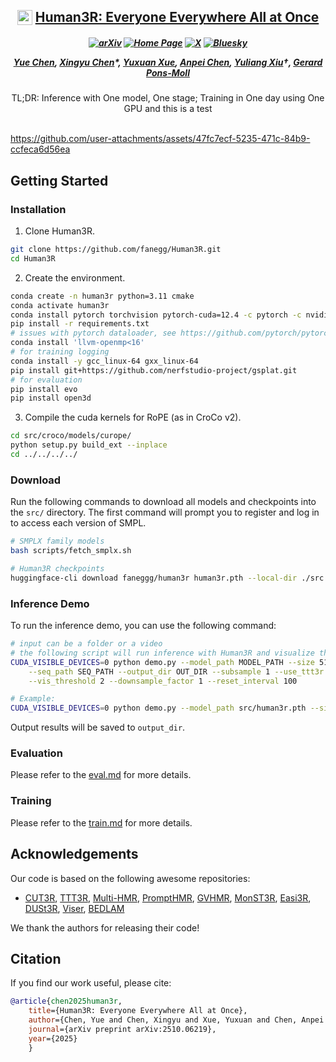 <h2 align="center">
  <img src="https://github.com/user-attachments/assets/11fde037-40f6-4406-aa31-b35ae7f2d381" height="24" style="vertical-align: bottom; margin-right: 0px;" />
  <a href="https://fanegg.github.io/Human3R">Human3R: Everyone Everywhere All at Once</a>
</h2>

<h5 align="center">

[![arXiv](https://img.shields.io/badge/Arxiv-2510.06219-b31b1b.svg?logo=arXiv)](https://arxiv.org/abs/2510.06219) 
[![Home Page](https://img.shields.io/badge/Project-Website-C27185.svg)](https://fanegg.github.io/Human3R) 
[![X](https://img.shields.io/badge/@Yue%20Chen-black?logo=X)](https://twitter.com/faneggchen)  [![Bluesky](https://img.shields.io/badge/@Yue%20Chen-white?logo=Bluesky)](https://bsky.app/profile/fanegg.bsky.social)


[Yue Chen](https://fanegg.github.io/),
[Xingyu Chen](https://rover-xingyu.github.io/)*,
[Yuxuan Xue](https://yuxuan-xue.com/),
[Anpei Chen](https://apchenstu.github.io/),
[Yuliang Xiu](https://xiuyuliang.cn/)†,
[Gerard Pons-Moll](https://virtualhumans.mpi-inf.mpg.de/)
</h5>

<div align="center">
TL;DR: Inference with One model, One stage; Training in One day using One GPU and this is a test
</div>
<br>

https://github.com/user-attachments/assets/47fc7ecf-5235-471c-84b9-ccfeca6d56ea

## Getting Started

### Installation

1. Clone Human3R.
```bash
git clone https://github.com/fanegg/Human3R.git
cd Human3R
```

2. Create the environment.
```bash
conda create -n human3r python=3.11 cmake
conda activate human3r
conda install pytorch torchvision pytorch-cuda=12.4 -c pytorch -c nvidia  # use the correct version of cuda for your system
pip install -r requirements.txt
# issues with pytorch dataloader, see https://github.com/pytorch/pytorch/issues/99625
conda install 'llvm-openmp<16'
# for training logging
conda install -y gcc_linux-64 gxx_linux-64
pip install git+https://github.com/nerfstudio-project/gsplat.git
# for evaluation
pip install evo
pip install open3d
```

3. Compile the cuda kernels for RoPE (as in CroCo v2).
```bash
cd src/croco/models/curope/
python setup.py build_ext --inplace
cd ../../../../
```

### Download
Run the following commands to download all models and checkpoints into the `src/` directory. The first command will prompt you to register and log in to access each version of SMPL.
```Bash
# SMPLX family models
bash scripts/fetch_smplx.sh

# Human3R checkpoints
huggingface-cli download faneggg/human3r human3r.pth --local-dir ./src
```

### Inference Demo

To run the inference demo, you can use the following command:
```bash
# input can be a folder or a video
# the following script will run inference with Human3R and visualize the output with viser on port 8080
CUDA_VISIBLE_DEVICES=0 python demo.py --model_path MODEL_PATH --size 512 \
    --seq_path SEQ_PATH --output_dir OUT_DIR --subsample 1 --use_ttt3r \
    --vis_threshold 2 --downsample_factor 1 --reset_interval 100

# Example:
CUDA_VISIBLE_DEVICES=0 python demo.py --model_path src/human3r.pth --size 512 --seq_path examples/GoodMornin1.mp4 --subsample 1 --use_ttt3r --vis_threshold 2 --downsample_factor 1 --reset_interval 100 --output_dir tmp
```
Output results will be saved to `output_dir`.

### Evaluation
Please refer to the [eval.md](docs/eval.md) for more details.

### Training
Please refer to the [train.md](docs/train.md) for more details.

## Acknowledgements
Our code is based on the following awesome repositories:

- [CUT3R](https://github.com/CUT3R/CUT3R), [TTT3R](https://github.com/Inception3D/TTT3R), [Multi-HMR](https://github.com/naver/multi-hmr), [PromptHMR](https://github.com/yufu-wang/PromptHMR), [GVHMR](https://github.com/zju3dv/GVHMR), [MonST3R](https://github.com/Junyi42/monst3r.git), [Easi3R](https://github.com/Inception3D/Easi3R), [DUSt3R](https://github.com/naver/dust3r), [Viser](https://github.com/nerfstudio-project/viser), [BEDLAM](https://github.com/pixelite1201/BEDLAM)

We thank the authors for releasing their code!

## Citation

If you find our work useful, please cite:

```bibtex
@article{chen2025human3r,
    title={Human3R: Everyone Everywhere All at Once},
    author={Chen, Yue and Chen, Xingyu and Xue, Yuxuan and Chen, Anpei and Xiu, Yuliang and Gerard, Pons-Moll},
    journal={arXiv preprint arXiv:2510.06219},
    year={2025}
    }
```
